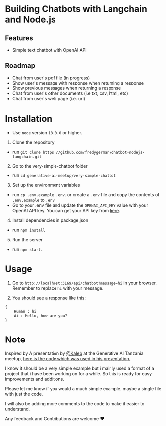 # Building Chatbots with Langchain and Node.js

## Features

- Simple text chatbot with OpenAI API

## Roadmap

- Chat from user's pdf file (in progress)
- Show user's message with response when returning a response
- Show previous messages when returning a response
- Chat from user's other documents (i.e txt, csv, html, etc)
- Chat from user's web page (i.e. url)

# Installation

- Use `node` version `18.0.0` or higher.

1. Clone the repository

- run `git clone https://github.com/fredygerman/chatbot-nodejs-langchain.git`

2. Go to the very-simple-chatbot folder

- run `cd generative-ai-meetup/very-simple-chatbot`

3. Set up the environment variables

- run `cp .env.example .env`. or create a `.env` file and copy the contents of `.env.example` to `.env`.
- Go to your .env file and update the `OPENAI_API_KEY` value with your OpenAI API key. You can get your API key from [here](https://platform.openai.com/account/api-keys).

4. Install dependencies in package.json

- run `npm install`

5. Run the server

- run `npm start`.

# Usage

1. Go to `http://localhost:3169/api/chatbot?message=hi` in your browser.
   Remember to replace `hi` with your message.

2. You should see a response like this:

```
{
    Human : hi
    Ai : Hello, how are you?
}
```

# Note

Inspired by A presentation by [@Kaleb](https://github.com/Kalebu)
at the Generative AI Tanzania meetup, [ here is the code which was used in his presentation.](https://github.com/Generative-AI-Tanzania/Building-With-LLMs)

I know it should be a very simple example but i mainly used a format of a project that i have been working on for a while. So this is ready for easy improvements and additions.

Please let me know if you would a much simple example. maybe a single file with just the code.

I will also be adding more comments to the code to make it easier to understand.

Any feedback and Contributions are welcome ❤️
